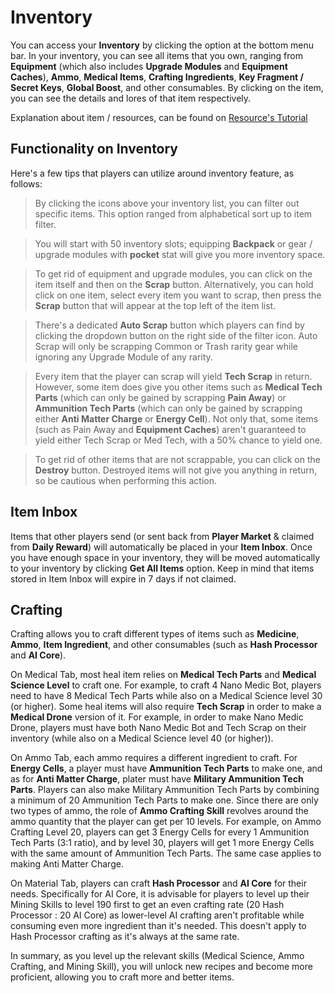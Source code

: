 # Inventory
You can access your **Inventory** by clicking the option at the bottom menu bar. In your inventory, you can see all items that you own, ranging from **Equipment** (which also includes **Upgrade Modules** and **Equipment Caches**), **Ammo**, **Medical Items**, **Crafting Ingredients**, **Key Fragment / Secret Keys**, **Global Boost**, and other consumables. By clicking on the item, you can see the details and lores of that item respectively.

Explanation about item / resources, can be found on [Resource's Tutorial](https://cybercodeonline.com/markdown?path=tutorial%2Fresources.md)


## Functionality on Inventory
Here's a few tips that players can utilize around inventory feature, as follows:

> By clicking the icons above your inventory list, you can filter out specific items. This option ranged from alphabetical sort up to item filter.

> You will start with 50 inventory slots; equipping **Backpack** or gear / upgrade modules with **pocket** stat will give you more inventory space. 

> To get rid of equipment and upgrade modules, you can click on the item itself and then on the **Scrap** button. Alternatively, you can hold click on one item, select every item you want to scrap, then press the **Scrap** button that will appear at the top left of the item list. 

> There's a dedicated **Auto Scrap** button which players can find by clicking the dropdown button on the right side of the filter icon. Auto Scrap will only be scrapping Common or Trash rarity gear while ignoring any Upgrade Module of any rarity.

> Every item that the player can scrap will yield **Tech Scrap** in return. However, some item does give you other items such as **Medical Tech Parts** (which can only be gained by scrapping **Pain Away**) or **Ammunition Tech Parts** (which can only be gained by scrapping either **Anti Matter Charge** or **Energy Cell**). Not only that, some items (such as Pain Away and **Equipment Caches**) aren't guaranteed to yield either Tech Scrap or Med Tech, with a 50% chance to yield one.

> To get rid of other items that are not scrappable, you can click on the **Destroy** button. Destroyed items will not give you anything in return, so be cautious when performing this action.  

## Item Inbox
Items that other players send (or sent back from **Player Market** & claimed from **Daily Reward**) will automatically be placed in your **Item Inbox**. Once you have enough space in your inventory, they will be moved automatically to your inventory by clicking **Get All Items** option. Keep in mind that items stored in Item Inbox will expire in 7 days if not claimed. 

## Crafting
Crafting allows you to craft different types of items such as **Medicine**, **Ammo**, **Item Ingredient**, and other consumables (such as **Hash Processor** and **AI Core**).  

On Medical Tab, most heal item relies on **Medical Tech Parts** and **Medical Science Level** to craft one. For example, to craft 4 Nano Medic Bot, players need to have 8 Medical Tech Parts while also on a Medical Science level 30 (or higher). Some heal items will also require **Tech Scrap** in order to make a **Medical Drone** version of it. For example, in order to make Nano Medic Drone, players must have both Nano Medic Bot and Tech Scrap on their inventory (while also on a Medical Science level 40 (or higher)). 

On Ammo Tab, each ammo requires a different ingredient to craft. For **Energy Cells**, a player must have **Ammunition Tech Parts** to make one, and as for **Anti Matter Charge**, plater must have **Military Ammunition Tech Parts**. Players can also make Military Ammunition Tech Parts by combining a minimum of 20 Ammunition Tech Parts to make one. Since there are only two types of ammo, the role of **Ammo Crafting Skill** revolves around the ammo quantity that the player can get per 10 levels. For example, on Ammo Crafting Level 20, players can get 3 Energy Cells for every 1 Ammunition Tech Parts (3:1 ratio), and by level 30, players will get 1 more Energy Cells with the same amount of Ammunition Tech Parts. The same case applies to making Anti Matter Charge.   

On Material Tab, players can craft **Hash Processor** and **AI Core** for their needs. Specifically for AI Core, it is advisable for players to level up their Mining Skills to level 190 first to get an even crafting rate (20 Hash Processor : 20 AI Core) as lower-level AI crafting aren't profitable while consuming even more ingredient than it's needed. This doesn't apply to Hash Processor crafting as it's always at the same rate.  

In summary, as you level up the relevant skills (Medical Science, Ammo Crafting, and Mining Skill), you will unlock new recipes and become more proficient, allowing you to craft more and better items.
